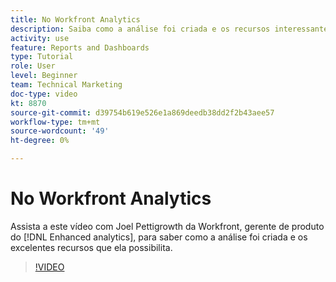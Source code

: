 ```yaml
---
title: No Workfront Analytics
description: Saiba como a análise foi criada e os recursos interessantes que ela possibilita com Joel Pettigrowth, gerente de produto do [!DNL Enhanced analytics].
activity: use
feature: Reports and Dashboards
type: Tutorial
role: User
level: Beginner
team: Technical Marketing
doc-type: video
kt: 8870
source-git-commit: d39754b619e526e1a869deedb38dd2f2b43aee57
workflow-type: tm+mt
source-wordcount: '49'
ht-degree: 0%

---
```


# No Workfront Analytics

Assista a este vídeo com Joel Pettigrowth da Workfront, gerente de produto do [!DNL Enhanced analytics], para saber como a análise foi criada e os excelentes recursos que ela possibilita.

>[!VIDEO](https://video.tv.adobe.com/v/335042/?quality=12)
